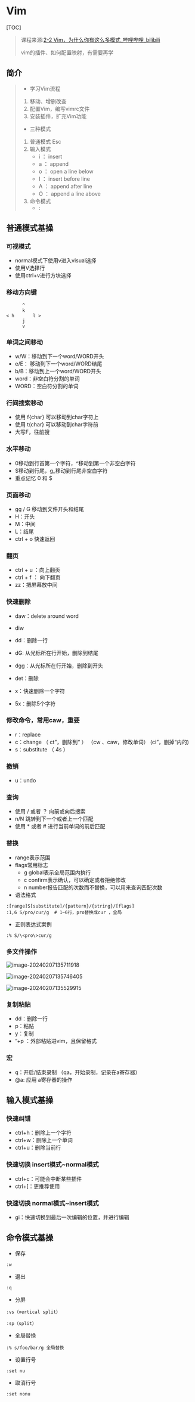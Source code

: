 # Vim

[TOC]

> 课程来源:[2-2 Vim，为什么你有这么多模式_哔哩哔哩_bilibili](https://www.bilibili.com/video/BV1NG4y1p74h/?p=3&spm_id_from=pageDriver&vd_source=91ddf1aeb53bd3336e78168da8d0b7dd)
>
> vim的插件、如何配置映射，有需要再学

## 简介

> - 学习Vim流程
>
> 1. 移动、增删改查
> 2. 配置Vim，编写vimrc文件
> 3. 安装插件，扩充Vim功能
>
> - 三种模式
>
> 1. 普通模式    Esc
> 2. 输入模式    
>     - i    ： insert 
>     - a   ： append 
>     - o   ： open a line below
>     - I    ： insert before line
>     - A   ： append after line
>     - O   ： append a line above
> 3. 命令模式
>     -    :    



## 普通模式基操

### 可视模式

- normal模式下使用v进入visual选择
- 使用V选择行
- 使用ctrl+v进行方块选择

### 移动方向键

```
	  ^
	  k
< h       l >
	  j
	  v
```

### 单词之间移动

- w/W：移动到下一个word/WORD开头
- e/E： 移动到下一个word/WORD结尾
- b/B：移动到上一个word/WORD开头
- word：非空白符分割的单词
- WORD：空白符分割的单词

### 行间搜索移动

- 使用  f{char}   可以移动到char字符上
- 使用  t{char}   可以移动到char字符前
- 大写F，往前搜

### 水平移动

- 0移动到行首第一个字符，^移动到第一个非空白字符
- $移动到行尾，g_移动到行尾非空白字符
- 重点记忆 0  和   $ 



### 页面移动

- gg / G 移动到文件开头和结尾
- H：开头
- M：中间
- L：结尾
- ctrl + o 快速返回

### 翻页

- ctrl + u ：向上翻页
- ctrl + f ： 向下翻页
- zz：把屏幕放中间

### 快速删除

- daw：delete around word

- diw

- dd：删除一行

- dG: 从光标所在行开始，删除到结尾

- dgg：从光标所在行开始，删除到开头

- det：删除

- x：快速删除一个字符

- 5x：删除5个字符

    

### 修改命令，常用caw，重要

- r：replace
- c：change     （  ct”，删除到“  ） （cw  、caw，修改单词） (ci”，删掉“内的)
- s：substitute   （ 4s  ）

### 撤销

- u：undo

### 查询

- 使用 /  或者 ？ 向前或向后搜索
- n/N  跳转到下一个或者上一个匹配
- 使用 * 或者 # 进行当前单词的前后匹配

### 替换

- range表示范围 
- flags常用标志
    - g global表示全局范围内执行
    - c confirm表示确认，可以确定或者拒绝修改
    - n number报告匹配的次数而不替换，可以用来查询匹配次数
- 语法格式

```
:[range]S[substitute]/{pattern}/{string}/[flags]
:1,6 S/pro/cur/g  # 1~6行，pro替换成cur ，全局
```

- 正则表达式案例

```
:% S/\<pro\>cur/g
```



### 多文件操作

![image-20240207135711918](https://typora-notes-codervv.oss-cn-shanghai.aliyuncs.com/img_for_typora/202402071357997.png)

![image-20240207135746405](https://typora-notes-codervv.oss-cn-shanghai.aliyuncs.com/img_for_typora/202402071357638.png)

![image-20240207135529915](https://typora-notes-codervv.oss-cn-shanghai.aliyuncs.com/img_for_typora/202402071355155.png)



### 复制粘贴

- dd：删除一行
- p：粘贴
- y：复制
- ”+p ：外部粘贴进vim，且保留格式



### 宏

- q：开启/结束录制    （qa，开始录制，记录在a寄存器）
- @a:    应用 a寄存器的操作



## 输入模式基操

### 快速纠错

- ctrl+h：删除上一个字符
- ctrl+w：删除上一个单词
- ctrl+u：删除当前行

### 快速切换 insert模式~normal模式

- ctrl+c：可能会中断某些插件
- ctrl+[：更推荐使用

### 快速切换 normal模式~insert模式

- gi：快速切换到最后一次编辑的位置，并进行编辑





## 命令模式基操

- 保存

```
:w
```

- 退出

```
:q
```

- 分屏

```
:vs（vertical split）
```

```
:sp（split）
```

- 全局替换

```
:% s/foo/bar/g 全局替换
```

- 设置行号

```
:set nu
```

- 取消行号

```
:set nonu
```

